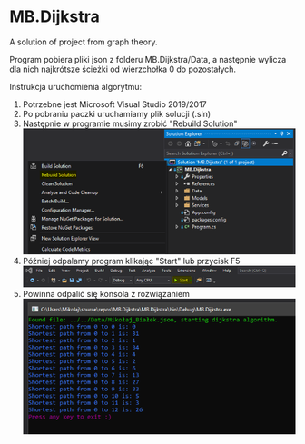 # MB.Dijkstra
A solution of project from graph theory.

Program pobiera pliki json z folderu MB.Dijkstra/Data, a następnie wylicza dla nich najkrótsze ścieżki od wierzchołka 0 do pozostałych.

Instrukcja uruchomienia algorytmu:
1. Potrzebne jest Microsoft Visual Studio 2019/2017
2. Po pobraniu paczki uruchamiamy plik solucji (.sln)
3. Następnie w programie musimy zrobić "Rebuild Solution"
![screen_3](https://raw.githubusercontent.com/Azuyuto/MB.Dijkstra/master/Screens/point_3.png)
4. Później odpalamy program klikając "Start" lub przycisk F5
![screen_4](https://raw.githubusercontent.com/Azuyuto/MB.Dijkstra/master/Screens/point_4.png)
5. Powinna odpalić się konsola z rozwiązaniem
![screen_5](https://raw.githubusercontent.com/Azuyuto/MB.Dijkstra/master/Screens/point_5.png)
